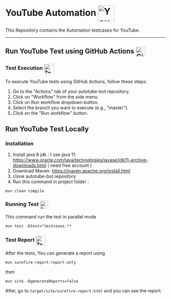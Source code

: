 # YouTube Automation <img align="center" src="https://bh-bts.github.io/media/youtube-logo.png" alt="YouTube" width="50" height="50">
This Repository contains the Automation testcases for YouTube.

---
## Run YouTube Test using GitHub Actions <img align="center" src="https://bh-bts.github.io/media/github-actions-logo.png" alt="GitHub Actions" width="30" height="30">

### Test Execution <img align="center" src="https://bh-bts.github.io/media/test-execution-logo.png" alt="Test Execution" width="30" height="30">

To execute YouTube tests using GitHub Actions, follow these steps:

1. Go to the "Actions" tab of your autotube-bot repository.
2. Click on "Workflow" from the side menu.
3. Click on Run workflow dropdown button.
3. Select the branch you want to execute (e.g., "master").
4. Click on the "Run workflow" button.


## Run YouTube Test Locally

### Installation

1. Install java 8 jdk : I use java 11: https://www.oracle.com/java/technologies/javase/jdk11-archive-downloads.html ( need free account )
2. Download Maven: https://maven.apache.org/install.html
3. clone autotube-bot repository
4. Run this command in project folder :

`mvn clean compile`

### Running Test <img align="center" src="https://bh-bts.github.io/media/running-test-logo.png" alt="Running test" width="25" height="25">

This command run the test in parallel mode

`mvn test -Dtest="testcases.**`

### Test Report <img align="center" src="https://bh-bts.github.io/media/test-report-logo.png" alt="Test Report" width="30" height="30">

After the tests, You can generate a report using

`mvn surefire-report:report-only`

then

`mvn site -DgenerateReports=false`

After, go to `target/site/surefire-report.html` and you can see the report.